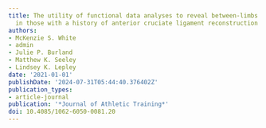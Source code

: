 ```yaml
---
title: The utility of functional data analyses to reveal between-limbs asymmetries
  in those with a history of anterior cruciate ligament reconstruction
authors:
- McKenzie S. White
- admin
- Julie P. Burland
- Matthew K. Seeley
- Lindsey K. Lepley
date: '2021-01-01'
publishDate: '2024-07-31T05:44:40.376402Z'
publication_types:
- article-journal
publication: '*Journal of Athletic Training*'
doi: 10.4085/1062-6050-0081.20
---
```

